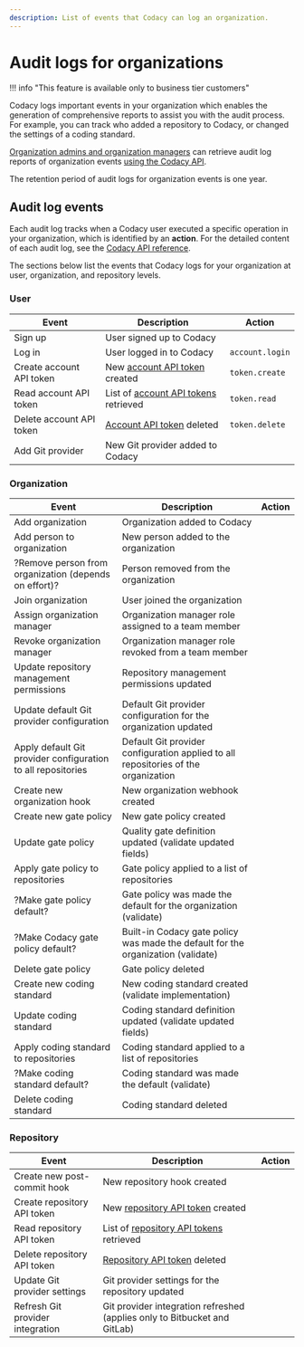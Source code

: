 ```yaml
---
description: List of events that Codacy can log an organization.
---
```


# Audit logs for organizations

!!! info "This feature is available only to business tier customers"

Codacy logs important events in your organization which enables the generation of comprehensive reports to assist you with the audit process. For example, you can track who added a repository to Codacy, or changed the settings of a coding standard.

[Organization admins and organization managers](./roles-and-permissions-for-organizations.md) can retrieve audit log reports of organization events [using the Codacy API](../codacy-api/examples/obtaining-audit-log-events-for-organization.md).

The retention period of audit logs for organization events is one year.

## Audit log events

Each audit log tracks when a Codacy user executed a specific operation in your organization, which is identified by an **action**. For the detailed content of each audit log, see the [Codacy API reference](https://api.codacy.com/api/api-docs#codacy-api).<!--TODO PLUTO-952 Update link-->

The sections below list the events that Codacy logs for your organization at user, organization, and repository levels.

### User

|Event|Description|Action|
|-----|-----------|------|
|Sign up|User signed up to Codacy||
|Log in|User logged in to Codacy|`account.login`|
|Create account API token|New [account API token](../codacy-api/api-tokens.md#account-api-tokens) created|`token.create`|
|Read account API token|List of [account API tokens](../codacy-api/api-tokens.md#account-api-tokens) retrieved|`token.read`|
|Delete account API token|[Account API token](../codacy-api/api-tokens.md#account-api-tokens) deleted|`token.delete`|
|Add Git provider|New Git provider added to Codacy||

### Organization

|Event|Description|Action|
|-----|-----------|------|
|Add organization|Organization added to Codacy||
|Add person to organization|New person added to the organization||
|?Remove person from organization (depends on effort)?|Person removed from the organization||
|Join organization|User joined the organization||
|Assign organization manager|Organization manager role assigned to a team member||
|Revoke organization manager|Organization manager role revoked from a team member||
|Update repository management permissions|Repository management permissions updated||
|Update default Git provider configuration|Default Git provider configuration for the organization updated||
|Apply default Git provider configuration to all repositories|Default Git provider configuration applied to all repositories of the organization||
|Create new organization hook|New organization webhook created||
|Create new gate policy|New gate policy created||
|Update gate policy|Quality gate definition updated (validate updated fields)||
|Apply gate policy to repositories|Gate policy applied to a list of repositories||
|?Make gate policy default?|Gate policy was made the default for the organization (validate)||
|?Make Codacy gate policy default?|Built-in Codacy gate policy was made the default for the organization (validate)||
|Delete gate policy|Gate policy deleted||
|Create new coding standard|New coding standard created (validate implementation)||
|Update coding standard|Coding standard definition updated (validate updated fields)||
|Apply coding standard to repositories|Coding standard applied to a list of repositories||
|?Make coding standard default?|Coding standard was made the default (validate)||
|Delete coding standard|Coding standard deleted||

### Repository

|Event|Description|Action|
|-----|-----------|------|
|Create new post-commit hook|New repository hook created||
|Create repository API token|New [repository API token](../codacy-api/api-tokens.md#repository-api-tokens) created||
|Read repository API token|List of [repository API tokens](../codacy-api/api-tokens.md#repository-api-tokens) retrieved||
|Delete repository API token|[Repository API token](../codacy-api/api-tokens.md#repository-api-tokens) deleted||
|Update Git provider settings|Git provider settings for the repository updated||
|Refresh Git provider integration|Git provider integration refreshed (applies only to Bitbucket and GitLab)||
